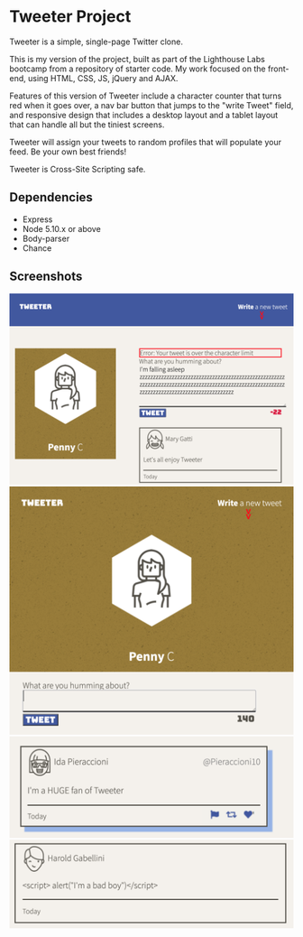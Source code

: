 # Tweeter Project

Tweeter is a simple, single-page Twitter clone.

This is my version of the project, built as part of the Lighthouse Labs bootcamp from a repository of starter code. My work focused on the front-end, using HTML, CSS, JS, jQuery and AJAX.

Features of this version of Tweeter include a character counter that turns red when it goes over, a nav bar button that jumps to the "write Tweet" field, and responsive design that includes a desktop layout and a tablet layout that can handle all but the tiniest screens. 

Tweeter will assign your tweets to random profiles that will populate your feed. Be your own best friends!

Tweeter is Cross-Site Scripting safe.

## Dependencies

- Express
- Node 5.10.x or above
- Body-parser
- Chance

## Screenshots

!["Screenshot of homepage with desktop layout"](https://github.com/penny-clark/tweeter/blob/master/docs/homepage-desktop-scale.png)
!["Screenshot of homepage with desktop layout"](https://github.com/penny-clark/tweeter/blob/master/docs/homepage-tablet-scale.png)
!["Tweet appearance on hover"](https://github.com/penny-clark/tweeter/blob/master/docs/tweet-on-hover.png)
!["Sorry Harold! Not today!"](https://github.com/penny-clark/tweeter/blob/master/docs/XSS-safe.png)

